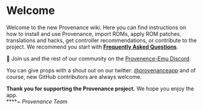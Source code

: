 # Welcome

Welcome to the new Provenance wiki. Here you can find instructions on how to install and use Provenance, import ROMs, apply ROM patches, translations and hacks, get controller recommendations, or contribute to the project. We recommend you start with [**Frequently Asked Questions**](faqs.md).

💬 Join us and the rest of our community on the [Provenence-Emu Discord](https://discord.gg/4TK7PU5).

You can give props with a shout out on our twitter: [@provenanceapp](https://twitter.com/provenanceapp) and of course, new GitHub contributors are always welcome. 

**Thank you for supporting the Provenance project.** We hope you enjoy the app.   
****~ _Provenance Team_



